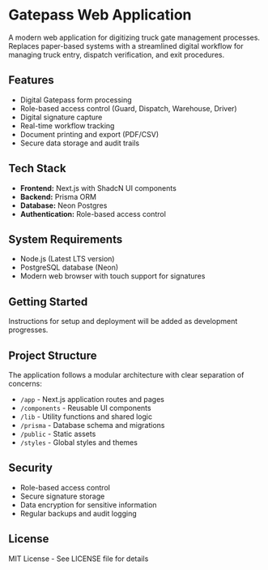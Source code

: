 # Gatepass Web Application

A modern web application for digitizing truck gate management processes. Replaces paper-based systems with a streamlined digital workflow for managing truck entry, dispatch verification, and exit procedures.

## Features

- Digital Gatepass form processing
- Role-based access control (Guard, Dispatch, Warehouse, Driver)
- Digital signature capture
- Real-time workflow tracking
- Document printing and export (PDF/CSV)
- Secure data storage and audit trails

## Tech Stack

- **Frontend:** Next.js with ShadcN UI components
- **Backend:** Prisma ORM
- **Database:** Neon Postgres
- **Authentication:** Role-based access control

## System Requirements

- Node.js (Latest LTS version)
- PostgreSQL database (Neon)
- Modern web browser with touch support for signatures

## Getting Started

Instructions for setup and deployment will be added as development progresses.

## Project Structure

The application follows a modular architecture with clear separation of concerns:

- `/app` - Next.js application routes and pages
- `/components` - Reusable UI components
- `/lib` - Utility functions and shared logic
- `/prisma` - Database schema and migrations
- `/public` - Static assets
- `/styles` - Global styles and themes

## Security

- Role-based access control
- Secure signature storage
- Data encryption for sensitive information
- Regular backups and audit logging

## License

MIT License - See LICENSE file for details
